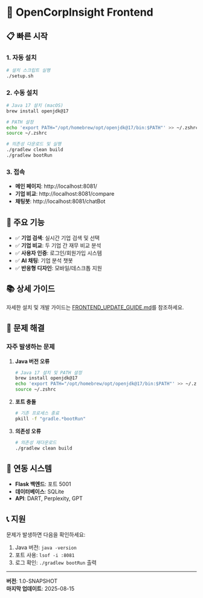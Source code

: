 # 🚀 OpenCorpInsight Frontend

## 📋 빠른 시작

### 1. 자동 설치
```bash
# 설치 스크립트 실행
./setup.sh
```

### 2. 수동 설치
```bash
# Java 17 설치 (macOS)
brew install openjdk@17

# PATH 설정
echo 'export PATH="/opt/homebrew/opt/openjdk@17/bin:$PATH"' >> ~/.zshrc
source ~/.zshrc

# 의존성 다운로드 및 실행
./gradlew clean build
./gradlew bootRun
```

### 3. 접속
- **메인 페이지**: http://localhost:8081/
- **기업 비교**: http://localhost:8081/compare
- **채팅봇**: http://localhost:8081/chatBot

## 🔧 주요 기능

- ✅ **기업 검색**: 실시간 기업 검색 및 선택
- ✅ **기업 비교**: 두 기업 간 재무 비교 분석
- ✅ **사용자 인증**: 로그인/회원가입 시스템
- ✅ **AI 채팅**: 기업 분석 챗봇
- ✅ **반응형 디자인**: 모바일/데스크톱 지원

## 📚 상세 가이드

자세한 설치 및 개발 가이드는 [FRONTEND_UPDATE_GUIDE.md](./FRONTEND_UPDATE_GUIDE.md)를 참조하세요.

## 🐛 문제 해결

### 자주 발생하는 문제

1. **Java 버전 오류**
   ```bash
   # Java 17 설치 및 PATH 설정
   brew install openjdk@17
   echo 'export PATH="/opt/homebrew/opt/openjdk@17/bin:$PATH"' >> ~/.zshrc
   source ~/.zshrc
   ```

2. **포트 충돌**
   ```bash
   # 기존 프로세스 종료
   pkill -f "gradle.*bootRun"
   ```

3. **의존성 오류**
   ```bash
   # 의존성 재다운로드
   ./gradlew clean build
   ```

## 🔗 연동 시스템

- **Flask 백엔드**: 포트 5001
- **데이터베이스**: SQLite
- **API**: DART, Perplexity, GPT

## 📞 지원

문제가 발생하면 다음을 확인하세요:
1. Java 버전: `java -version`
2. 포트 사용: `lsof -i :8081`
3. 로그 확인: `./gradlew bootRun` 출력

---

**버전**: 1.0-SNAPSHOT  
**마지막 업데이트**: 2025-08-15
